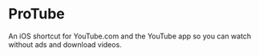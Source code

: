 # ProTube
An iOS shortcut for YouTube.com and the YouTube app so you can watch without ads and download videos.

